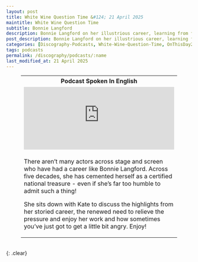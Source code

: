 ```yaml
---
layout: post
title: White Wine Question Time &#124; 21 April 2025
maintitle: White Wine Question Time
subtitle: Bonnie Langford
description: Bonnie Langford on her illustrious career, learning from failure, and standing up for yourself.
post_description: Bonnie Langford on her illustrious career, learning from failure, and standing up for yourself.
categories: [Discography-Podcasts, White-Wine-Question-Time, OnThisDay21April]
tags: podcasts
permalink: /discography/podcasts/:name
last_modified_at: 21 April 2025
---
```


<figure class="fig3">
<table>
<tr id="infobox1"><th colspan="3">Podcast Spoken In English</th></tr>
<tr><td colspan="3"><iframe src="https://www.listennotes.com/podcasts/white-wine/bonnie-langford-on-her-DEmFcvg1MTQ/embed/" height="170px" width="100%" style="width: 1px; min-width: 100%;" loading="lazy" frameborder="0" scrolling="no"></iframe></td></tr>
<tr><td colspan="3">
<p>There aren’t many actors across stage and screen who have had a career like Bonnie Langford. Across five decades, she has cemented herself as a certified national treasure - even if she’s far too humble to admit such a thing!</p>
<p>She sits down with Kate to discuss the highlights from her storied career, the renewed need to relieve the pressure and enjoy her work and how sometimes you’ve just got to get a little bit angry. Enjoy!</p>
</td></tr>
</table>
</figure>

<br />{: .clear}

